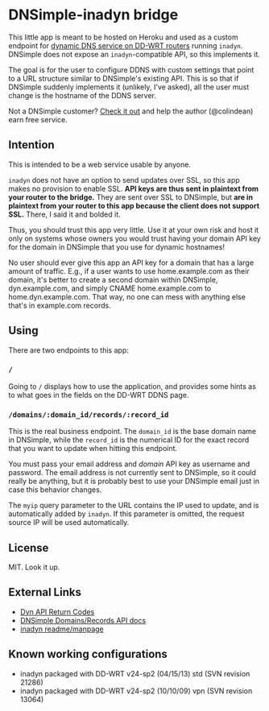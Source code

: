 DNSimple-inadyn bridge
======================

This little app is meant to be hosted on Heroku and used as a custom endpoint
for [dynamic DNS service on DD-WRT
routers](http://www.dd-wrt.com/wiki/index.php/Dynamic_DNS) running `inadyn`.
DNSimple does not expose an `inadyn`-compatible API, so this implements it.

The goal is for the user to configure DDNS with custom settings that point to
a URL structure similar to DNSimple's existing API. This is so that if DNSimple
suddenly implements it (unlikely, I've asked), all the user must change is the
hostname of the DDNS server.

Not a DNSimple customer? [Check it out](https://dnsimple.com/r/454cd7929c285f)
and help the author (@colindean) earn free service.

Intention
---------

This is intended to be a web service usable by anyone.

`inadyn` does not have an option to send updates over SSL, so this app makes no
provision to enable SSL. **API keys are thus sent in plaintext from your router
to the bridge.** They are sent over SSL to DNSimple, but **are in plaintext from
your router to this app because the client does not support SSL.** There, I said
it and bolded it.

Thus, you should trust this app very little. Use it at your own risk and host it
only on systems whose owners you would trust having your domain API key for the
domain in DNSimple that you use for dynamic hostnames!

No user should ever give this app an API key for a domain that has a large
amount of traffic. E.g., if a user wants to use home.example.com as their domain,
it's better to create a second domain within DNSimple, dyn.example.com, and
simply CNAME home.example.com to home.dyn.example.com. That way, no one can mess
with anything else that's in example.com records.

Using
-----

There are two endpoints to this app:

### `/`

Going to `/` displays how to use the application, and provides some hints as to
what goes in the fields on the DD-WRT DDNS page.

### `/domains/:domain_id/records/:record_id`

This is the real business endpoint. The `domain_id` is the base domain name in
DNSimple, while the `record_id` is the numerical ID for the exact record that
you want to update when hitting this endpoint.

You must pass your email address and *domain* API key as username and password.
The email address is not currently sent to DNSimple, so it could really be
anything, but it is probably best to use your DNSimple email just in case this
behavior changes.

The `myip` query parameter to the URL contains the IP used to update, and is
automatically added by `inadyn`. If this parameter is omitted, the request
source IP will be used automatically.

License
-------

MIT. Look it up.

External Links
--------------

* [Dyn API Return Codes](http://dyn.com/support/developers/api/return-codes/)
* [DNSimple Domains/Records API docs](http://developer.dnsimple.com/domains/records/)
* [inadyn readme/manpage](http://inatech.eu/inadyn/readme.html)

Known working configurations
----------------------------

* inadyn packaged with DD-WRT v24-sp2 (04/15/13) std (SVN revision 21286)
* inadyn packaged with DD-WRT v24-sp2 (10/10/09) vpn (SVN revision 13064)
